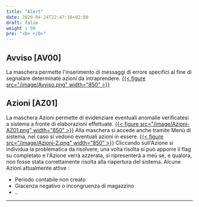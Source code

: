 ```yaml
---
title: "Alert"
date: 2020-04-24T22:47:10+02:00
draft: false
weight : 90
pre: "<b> </b>"
---
```


## Avviso [AV00]
La maschera permette l'inserimento di messaggi di errore specifici al fine di segnalare determinate azioni da intraprendere.
[{{< figure src="/image/Avviso.png"  width="850"  >}}](/image/Avviso.png)
## Azioni [AZ01]
La maschera Azioni permette di evidenziare eventuali anomalie verificatesi a sistema a fronte di elaborazioni effettuate.
[{{< figure src="/image/Azioni-AZ01.png"  width="850"  >}}](/image/Azioni-AZ01.png)
Alla maschera si accede anche tramite Menù di sistema, nel caso si vedono eventuali azioni in essere.
[{{< figure src="/image/Azioni-2.png"  width="850"  >}}](/image/Azioni-2.png)
Cliccando sull'Azione si individua la problematica da risolvere, una volta risolta si può apporre il flag su completato e l'Azione verrà azzerata, si ripresenterà a meù se, e qualora, non fosse stata correttamente risolta alla riapertura del sistema.
Alcune Azioni attualmente attive :
 - Periodo contabile non creato
 - Giacenza negativo o incongruenza di magazzino
 - ..
---
